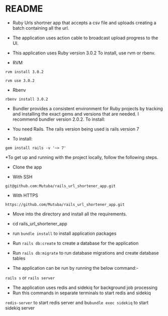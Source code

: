 # README

* Ruby Urls shortner app that accepts a csv file and uploads creating a batch containing all the url.

* The application uses action cable to broadcast upload progress to the UI.

* This application uses Ruby version 3.0.2 To install, use rvm or rbenv.

* RVM

`rvm install 3.0.2`

`rvm use 3.0.2`

* Rbenv

`rbenv install 3.0.2`

* Bundler provides a consistent environment for Ruby projects by tracking and installing the exact gems and versions that are needed. I recommend bundler version 2.0.2. To install:


* You need Rails. The rails version being used is rails version 7

* To install:

`gem install rails -v '~> 7'` 


*To get up and running with the project locally, follow the following steps.

* Clone the app

* With SSH

`git@github.com:Mutuba/rails_url_shortener_app.git`

* With HTTPS

`https://github.com/Mutuba/rails_url_shortener_app.git`


* Move into the directory and install all the requirements.

* cd rails_url_shortener_app

* run `bundle install` to install application packages

* Run `rails db:create` to create a database for the application

* Run `rails db:migrate` to run database migrations and create database tables

* The application can be run by running the below command:-

`rails s` or `rails server`

* The application uses redis and sidekiq for background job processing 
* Run this commands in separate terminals to start redis and sidekiq

`redis-server` to start redis server and bu`bundle exec sidekiq` to start sidekiq server
